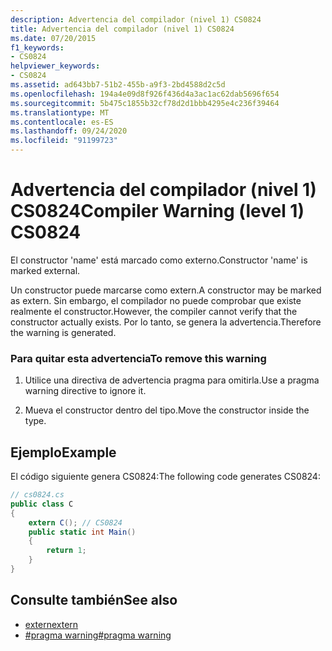 ```yaml
---
description: Advertencia del compilador (nivel 1) CS0824
title: Advertencia del compilador (nivel 1) CS0824
ms.date: 07/20/2015
f1_keywords:
- CS0824
helpviewer_keywords:
- CS0824
ms.assetid: ad643bb7-51b2-455b-a9f3-2bd4588d2c5d
ms.openlocfilehash: 194a4e09d8f926f436d4a3ac1ac62dab5696f654
ms.sourcegitcommit: 5b475c1855b32cf78d2d1bbb4295e4c236f39464
ms.translationtype: MT
ms.contentlocale: es-ES
ms.lasthandoff: 09/24/2020
ms.locfileid: "91199723"
---
```

# <a name="compiler-warning-level-1-cs0824"></a><span data-ttu-id="80123-103">Advertencia del compilador (nivel 1) CS0824</span><span class="sxs-lookup"><span data-stu-id="80123-103">Compiler Warning (level 1) CS0824</span></span>

<span data-ttu-id="80123-104">El constructor 'name' está marcado como externo.</span><span class="sxs-lookup"><span data-stu-id="80123-104">Constructor 'name' is marked external.</span></span>  
  
 <span data-ttu-id="80123-105">Un constructor puede marcarse como extern.</span><span class="sxs-lookup"><span data-stu-id="80123-105">A constructor may be marked as extern.</span></span> <span data-ttu-id="80123-106">Sin embargo, el compilador no puede comprobar que existe realmente el constructor.</span><span class="sxs-lookup"><span data-stu-id="80123-106">However, the compiler cannot verify that the constructor actually exists.</span></span> <span data-ttu-id="80123-107">Por lo tanto, se genera la advertencia.</span><span class="sxs-lookup"><span data-stu-id="80123-107">Therefore the warning is generated.</span></span>  
  
### <a name="to-remove-this-warning"></a><span data-ttu-id="80123-108">Para quitar esta advertencia</span><span class="sxs-lookup"><span data-stu-id="80123-108">To remove this warning</span></span>  
  
1. <span data-ttu-id="80123-109">Utilice una directiva de advertencia pragma para omitirla.</span><span class="sxs-lookup"><span data-stu-id="80123-109">Use a pragma warning directive to ignore it.</span></span>  
  
2. <span data-ttu-id="80123-110">Mueva el constructor dentro del tipo.</span><span class="sxs-lookup"><span data-stu-id="80123-110">Move the constructor inside the type.</span></span>  
  
## <a name="example"></a><span data-ttu-id="80123-111">Ejemplo</span><span class="sxs-lookup"><span data-stu-id="80123-111">Example</span></span>  

 <span data-ttu-id="80123-112">El código siguiente genera CS0824:</span><span class="sxs-lookup"><span data-stu-id="80123-112">The following code generates CS0824:</span></span>  
  
```csharp  
// cs0824.cs  
public class C  
{  
    extern C(); // CS0824  
    public static int Main()  
    {  
        return 1;  
    }  
}  
```  
  
## <a name="see-also"></a><span data-ttu-id="80123-113">Consulte también</span><span class="sxs-lookup"><span data-stu-id="80123-113">See also</span></span>

- [<span data-ttu-id="80123-114">extern</span><span class="sxs-lookup"><span data-stu-id="80123-114">extern</span></span>](../language-reference/keywords/extern.md)
- [<span data-ttu-id="80123-115">#pragma warning</span><span class="sxs-lookup"><span data-stu-id="80123-115">#pragma warning</span></span>](../language-reference/preprocessor-directives/preprocessor-pragma-warning.md)
